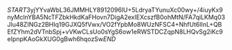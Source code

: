 $START$3yjYYvaWbL36JMMHLY8912096lU+5LdryaTYunuXc00wy+/4iuyKx9nyMclnYBA5NcTFZbkHkdKaFHovn7DigA2exIEXcszfB0ohMtN/FA7qiLKMq03Jlu48ZINGz2BHIq19GJXQ5fVwx/VO2fYpbMo8WUzNFSC4+NhfUt6lInL+QBEfZYhm2dVTnbSpj+vVKwCLsUo0sYgS6ow1eRWSTDCZqpN8LHQvSg2iKc9eIpnpKAoGkXUG0gBwh6hqozSw$END$